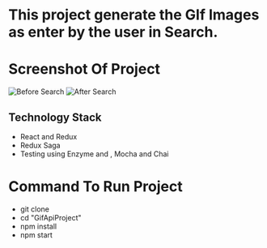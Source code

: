 # This project generate the GIf Images as enter by the user in Search.

#  Screenshot Of Project 
![Before Search](https://user-images.githubusercontent.com/24459676/50623894-6d71aa00-0f40-11e9-827e-35d2caa918f1.png)
![After Search](https://user-images.githubusercontent.com/24459676/50623907-94c87700-0f40-11e9-9ea2-97f43028975e.png)






## Technology Stack
* React and Redux 
* Redux Saga
* Testing using Enzyme and , Mocha and Chai 

# Command To Run Project 
* git clone 
* cd "GifApiProject"
* npm install
* npm start
